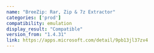```yaml
---
name: "BreeZip: Rar, Zip & 7z Extractor"
categories: ['prod']
compatibility: emulation
display_result: "Compatible"
version_from: "1.4.31"
link: https://apps.microsoft.com/detail/9pb13jl37zv4
---
```


